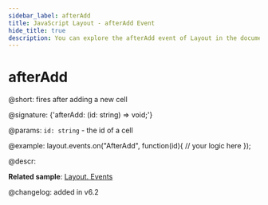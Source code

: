 ```yaml
---
sidebar_label: afterAdd
title: JavaScript Layout - afterAdd Event 
hide_title: true
description: You can explore the afterAdd event of Layout in the documentation of the DHTMLX JavaScript UI library. Browse developer guides and API reference, try out code examples and live demos, and download a free 30-day evaluation version of DHTMLX Suite 7.
---
```

 
# afterAdd

@short: fires after adding a new cell

@signature: {'afterAdd: (id: string) => void;'}

@params:
`id: string` - the id of a cell

@example:
layout.events.on("AfterAdd", function(id){
	// your logic here
});

@descr:

**Related sample**: [Layout. Events](https://snippet.dhtmlx.com/fyxw0map)

@changelog:
added in v6.2
